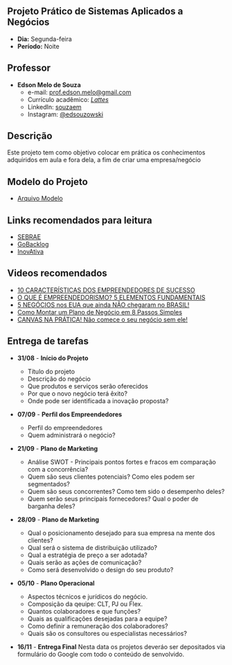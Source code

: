 ## Projeto Prático de Sistemas Aplicados a Negócios
* **Dia:** Segunda-feira
* **Período:** Noite

## Professor
+ **Edson Melo de Souza**
	+ e-mail: [prof.edson.melo@gmail.com](mailto:prof.edson.melo@gmail.com)
	+ Currículo acadêmico: [*Lattes*](http://lattes.cnpq.br/2641658716558510)
	+ LinkedIn: [souzaem](https://www.linkedin.com/in/souzaem/)
	+ Instagram: [@edsouzowski](https://www.instagram.com/edsouzowski/)

## Descrição
Este projeto tem como objetivo colocar em prática os conhecimentos adquiridos em aula e fora dela, a fim de criar uma empresa/negócio
## Modelo do Projeto
+ [Arquivo Modelo](https://github.com/EdsonMSouza/2_noite_projeto/blob/master/Instru%C3%A7%C3%B5es%20do%20Projeto.pdf)

## Links recomendados para leitura
+ [SEBRAE](https://m.sebrae.com.br/sites/PortalSebrae/artigos/passo-a-passo-para-elaborar-o-plano-de-negocios-de-sua-empresa,d7296a2bd9ded410VgnVCM1000003b74010aRCRD)
+ [GoBacklog](https://gobacklog.com/blog/plano-de-negocios/)
+ [InovAtiva](https://www.inovativabrasil.com.br/como-criar-uma-startup/)

## Videos recomendados
+ [10 CARACTERÍSTICAS DOS EMPREENDEDORES DE SUCESSO](https://youtu.be/Jz3SNBtMcKE)
+ [O QUE É EMPREENDEDORISMO? 5 ELEMENTOS FUNDAMENTAIS](https://youtu.be/ryISEgXkCac)
+ [5 NEGÓCIOS nos EUA que ainda NÃO chegaram no BRASIL!](https://youtu.be/25w_d0d96Qc)
+ [Como Montar um Plano de Negócio em 8 Passos Simples](https://youtu.be/Vo58KINaPaA)
+ [CANVAS NA PRÁTICA! Não comece o seu negócio sem ele!](https://youtu.be/gTLMz8mz4nQ)

## Entrega de tarefas
+ **31/08** - **Início do Projeto**
	+ Título do projeto
	+ Descrição do negócio
	+ Que produtos e serviços serão oferecidos
	+ Por que o novo negócio terá êxito?
	+ Onde pode ser identificada a inovação proposta?

+ **07/09** - **Perfil dos Empreendedores**
	+ Perfil do empreendedores
	+ Quem administrará o negócio?

+ **21/09** - **Plano de Marketing**
	+ Análise SWOT - Principais pontos fortes e fracos em comparação com a concorrência?
	+ Quem são seus clientes potenciais? Como eles podem ser segmentados?
	+ Quem são seus concorrentes? Como tem sido o desempenho deles?
	+ Quem serão seus principais fornecedores? Qual o poder de barganha deles?

+ **28/09** - **Plano de Marketing**
	+ Qual o posicionamento desejado para sua empresa na mente dos clientes?
	+ Qual será o sistema de distribuição utilizado?
	+ Qual a estratégia de preço a ser adotada?
	+ Quais serão as ações de comunicação?
	+ Como será desenvolvido o design do seu produto?

+ **05/10** - **Plano Operacional**
	+ Aspectos técnicos e jurídicos do negócio.
	+ Composição da qeuipe: CLT, PJ ou Flex.
	+ Quantos colaboradores e que funções?
	+ Quais as qualificações desejadas para a equipe?
	+ Como definir a remuneração dos colaboradores?
	+ Quais são os consultores ou especialistas necessários?

+ **16/11** - **Entrega Final**
Nesta data os projetos deveráo ser depositados via formulário do Google com todo o conteúdo de senvolvido.